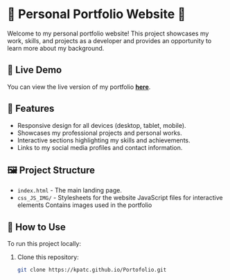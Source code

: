 # 🌟 Personal Portfolio Website 🌟

Welcome to my personal portfolio website! This project showcases my work, skills, and projects as a developer and provides an opportunity to learn more about my background.

## 🔗 Live Demo
You can view the live version of my portfolio [**here**](https://kpatc.github.io/Portofolio/).

## 🎯 Features
- Responsive design for all devices (desktop, tablet, mobile).
- Showcases my professional projects and personal works.
- Interactive sections highlighting my skills and achievements.
- Links to my social media profiles and contact information.

## 🖼️ Project Structure
- `index.html` - The main landing page.
- `css_JS_IMG/` - Stylesheets for the website JavaScript files for interactive elements Contains images used in the portfolio

## 🚀 How to Use
To run this project locally:
1. Clone this repository:
   ```bash
   git clone https://kpatc.github.io/Portofolio.git
